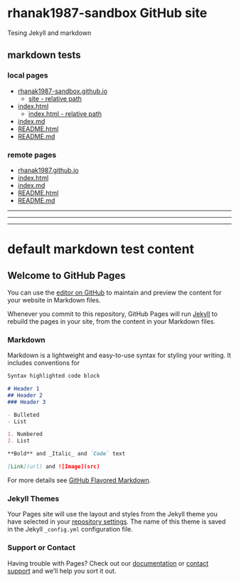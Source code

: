 <!-- This Source Code Form is subject to the terms of the Mozilla Public
   - License, v. 2.0. If a copy of the MPL was not distributed with this
   - file, You can obtain one at https://mozilla.org/MPL/2.0/. -->

# rhanak1987-sandbox GitHub site

Tesing Jekyll and markdown

## markdown tests

### local pages
* [rhanak1987-sandbox.github.io](https://rhanak1987-sandbox.github.io/)
  * [site - relative path](./)
* [index.html](https://rhanak1987-sandbox.github.io/index.html)
  * [index.html - relative path](./index.html)
* [index.md](https://rhanak1987-sandbox.github.io/index.md)
* [README.html](https://rhanak1987-sandbox.github.io/README.html)
* [README.md](https://rhanak1987-sandbox.github.io/README.md)

### remote pages
* [rhanak1987.github.io](https://rhanak1987.github.io/)
* [index.html](https://rhanak1987.github.io/index.html)
* [index.md](https://rhanak1987.github.io/index.md)
* [README.html](https://rhanak1987.github.io/README.html)
* [README.md](https://rhanak1987.github.io/README.md)


<!-- 
....;....1....;....2....;....3....;....4....;....5....;....6....;....7....;....8
....;....9....;....0....;....1....;....2
-->
___

***

___

# default markdown test content

## Welcome to GitHub Pages

You can use the [editor on GitHub](https://github.com/rhanak1987-sandbox/rhanak1987-sandbox.github.io/edit/main/README.md) to maintain and preview the content for your website in Markdown files.

Whenever you commit to this repository, GitHub Pages will run [Jekyll](https://jekyllrb.com/) to rebuild the pages in your site, from the content in your Markdown files.

### Markdown

Markdown is a lightweight and easy-to-use syntax for styling your writing. It includes conventions for

```markdown
Syntax highlighted code block

# Header 1
## Header 2
### Header 3

- Bulleted
- List

1. Numbered
2. List

**Bold** and _Italic_ and `Code` text

[Link](url) and ![Image](src)
```

For more details see [GitHub Flavored Markdown](https://guides.github.com/features/mastering-markdown/).

### Jekyll Themes

Your Pages site will use the layout and styles from the Jekyll theme you have selected in your [repository settings](https://github.com/rhanak1987-sandbox/rhanak1987-sandbox.github.io/settings). The name of this theme is saved in the Jekyll `_config.yml` configuration file.

### Support or Contact

Having trouble with Pages? Check out our [documentation](https://docs.github.com/categories/github-pages-basics/) or [contact support](https://github.com/contact) and we’ll help you sort it out.
